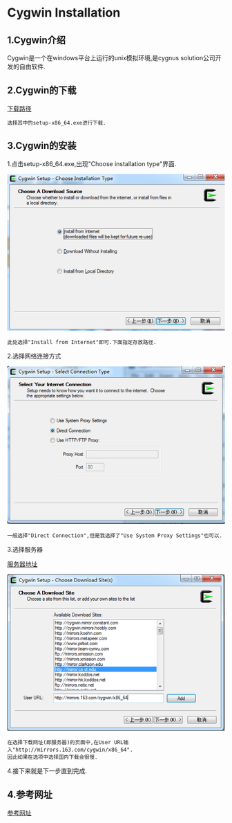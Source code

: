 # Cygwin Installation

## 1.Cygwin介绍

Cygwin是一个在windows平台上运行的unix模拟环境,是cygnus solution公司开发的自由软件.

## 2.Cygwin的下载

[下载路径](https://cygwin.com/install.html)

	选择其中的setup-x86_64.exe进行下载.

## 3.Cygwin的安装

1.点击setup-x86_64.exe,出现"Choose installation type"界面.

![](images/cygwin_choose_installation_type.png)

	此处选择"Install from Internet"即可.下面指定存放路径.

2.选择网络连接方式

![](images/cygwin_choose_network_connection_type.png)

	一般选择"Direct Connection",但是我选择了"Use System Proxy Settings"也可以.

3.选择服务器

[服务器地址](http://mirrors.163.com/cygwin/)

![](images/cygwin_choose_server.png)

	在选择下载网址(即服务器)的页面中,在User URL输入"http://mirrors.163.com/cygwin/x86_64".
	因此如果在选项中选择国内下载会很慢.

4.接下来就是下一步直到完成.

## 4.参考网址

[参考网址](https://blog.csdn.net/pz0605/article/details/52193450)